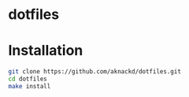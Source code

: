 # dotfiles

# Installation

```bash
git clone https://github.com/aknackd/dotfiles.git
cd dotfiles
make install
```
